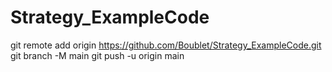 # Strategy_ExampleCode
 git remote add origin https://github.com/Boublet/Strategy_ExampleCode.git git branch -M main git push -u origin main
